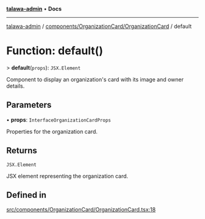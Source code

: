 [**talawa-admin**](../../../../README.md) • **Docs**

***

[talawa-admin](../../../../modules.md) / [components/OrganizationCard/OrganizationCard](../README.md) / default

# Function: default()

\> **default**(`props`): `JSX.Element`

Component to display an organization's card with its image and owner details.

## Parameters

• **props**: `InterfaceOrganizationCardProps`

Properties for the organization card.

## Returns

`JSX.Element`

JSX element representing the organization card.

## Defined in

[src/components/OrganizationCard/OrganizationCard.tsx:18](https://github.com/PalisadoesFoundation/talawa-admin/blob/4bef0939e3fab4672bfd3599312195b8557e01a3/src/components/OrganizationCard/OrganizationCard.tsx#L18)
